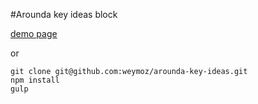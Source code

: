 #Arounda key ideas block

[demo page](https://arounda-key-ideas.glitch.me/)

or

```
git clone git@github.com:weymoz/arounda-key-ideas.git
npm install
gulp
```
